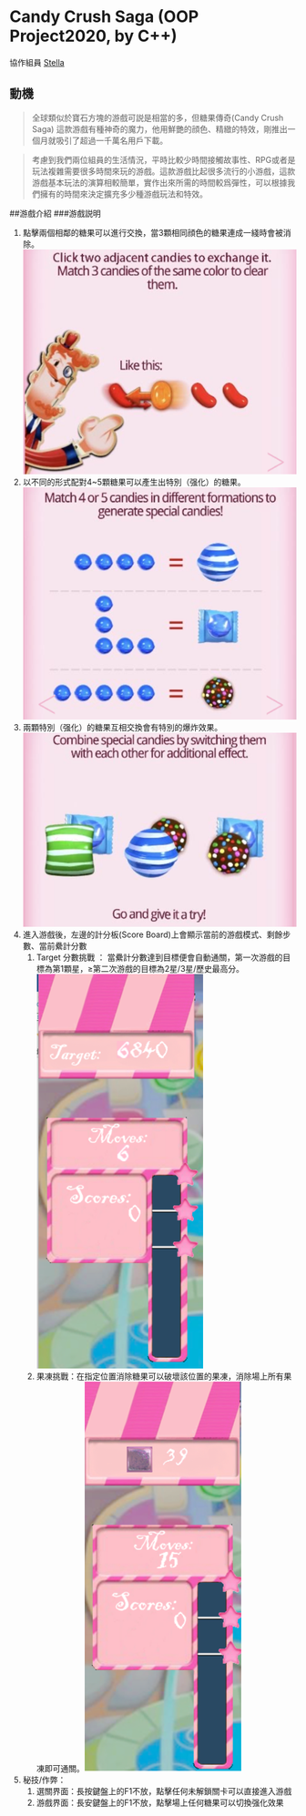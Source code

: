 # Candy Crush Saga (OOP Project2020, by C++)

協作組員 [Stella](https://github.com/stelfalen)

## 動機
> 全球類似於寶石方塊的游戲可説是相當的多，但糖果傳奇(Candy Crush Saga) 這款游戲有種神奇的魔力，他用鮮艷的顔色、精緻的特效，剛推出一個月就吸引了超過一千萬名用戶下載。

> 考慮到我們兩位組員的生活情況，平時比較少時間接觸故事性、RPG或者是玩法複雜需要很多時間來玩的游戲。這款游戲比起很多流行的小游戲，這款游戲基本玩法的演算相較簡單，實作出來所需的時間較爲彈性，可以根據我們擁有的時間來決定擴充多少種游戲玩法和特效。

##游戲介紹
###游戲説明
1. 點擊兩個相鄰的糖果可以進行交換，當3顆相同顔色的糖果連成一綫時會被消除。![HowtoPlay1](https://github.com/HengWeiBin/HengWeiBin-oopProject2020/blob/master/readme/howtoplay1.png)
2. 以不同的形式配對4~5顆糖果可以產生出特別（强化）的糖果。 ![HowtoPlay2](https://github.com/HengWeiBin/HengWeiBin-oopProject2020/blob/master/readme/howtoplay2.png)
3. 兩顆特別（强化）的糖果互相交換會有特別的爆炸效果。 ![HowtoPlay3](https://github.com/HengWeiBin/HengWeiBin-oopProject2020/blob/master/readme/howtoplay3.png)
4. 進入游戲後，左邊的計分板(Score Board)上會顯示當前的游戲模式、剩餘步數、當前纍計分數
   1. Target 分數挑戰 ： 當纍計分數達到目標便會自動通關，第一次游戲的目標為第1顆星，≥第二次游戲的目標為2星/3星/歷史最高分。![HowtoPlayScoreBoard1](https://github.com/HengWeiBin/HengWeiBin-oopProject2020/blob/master/readme/howtoplay_scoreboard1.png)
   2. 果凍挑戰：在指定位置消除糖果可以破壞該位置的果凍，消除場上所有果凍即可通關。![HowtoPlayScoreBoard1](https://github.com/HengWeiBin/HengWeiBin-oopProject2020/blob/master/readme/howtoplay_scoreboard2.png)
5. 秘技/作弊：
   1. 選關界面：長按鍵盤上的F1不放，點擊任何未解鎖關卡可以直接進入游戲
   2.	游戲界面：長安鍵盤上的F1不放，點擊場上任何糖果可以切換强化效果
